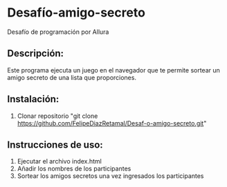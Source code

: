 # Desafío-amigo-secreto
Desafío de programación por Allura 

## Descripción:
Este programa ejecuta un juego en el navegador que te permite sortear un amigo secreto de una lista que proporciones.

## Instalación:
1. Clonar repositorio "git clone https://github.com/FelipeDiazRetamal/Desaf-o-amigo-secreto.git"

## Instrucciones de uso:
1. Ejecutar el archivo index.html
2. Añadir los nombres de los participantes
3. Sortear los amigos secretos una vez ingresados los participantes
